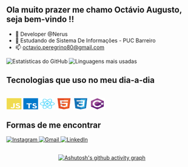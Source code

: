 ## Ola muito prazer me chamo Octávio Augusto, seja bem-vindo !!
- 🔭 Developer @Nerus
- 🌱 Estudando de Sistema De Informações - PUC Barreiro
- 📫 [octavio.peregrino80@gmail.com](mailto:octavio.peregrino80@gmail.com)

![Estatísticas do GitHub](https://github-readme-stats.vercel.app/api?username=octaviocrv&show_icons=true&theme=dark&include_all_commits=true&count_private=true)
![Linguagens mais usadas](https://github-readme-stats.vercel.app/api/top-langs/?username=octaviocrv&layout=compact&langs_count=7&theme=dark)


## Tecnologias que uso no meu dia-a-dia
<div style="display: inline_block"><br>
  <img align="center" alt="Oct-Js" height="30" width="40" src="https://raw.githubusercontent.com/devicons/devicon/master/icons/javascript/javascript-plain.svg">
  <img align="center" alt="Oct-Ts" height="30" width="40" src="https://raw.githubusercontent.com/devicons/devicon/master/icons/typescript/typescript-plain.svg">
  <img align="center" alt="Oct-React" height="30" width="40" src="https://raw.githubusercontent.com/devicons/devicon/master/icons/react/react-original.svg">
  <img align="center" alt="Oct-HTML" height="30" width="40" src="https://raw.githubusercontent.com/devicons/devicon/master/icons/html5/html5-original.svg">
  <img align="center" alt="Oct-CSS" height="30" width="40" src="https://raw.githubusercontent.com/devicons/devicon/master/icons/css3/css3-original.svg">
  <img align="center" alt="Oct-csharp" height="30" width="40" src="https://raw.githubusercontent.com/devicons/devicon/master/icons/csharp/csharp-original.svg">
</div>
  
## Formas de me encontrar

<div> 
  <a href="https://instagram.com/octaviocrv" target="_blank">
    <img src="https://img.shields.io/badge/-Instagram-%23E4405F?style=for-the-badge&logo=instagram&logoColor=white" alt="Instagram" />
  </a>
  <a href="mailto:octavio.peregrino80@gmail.com" target="_blank">
    <img src="https://img.shields.io/badge/-Gmail-%23333?style=for-the-badge&logo=gmail&logoColor=white" alt="Gmail" />
  </a>
  <a href="https://www.linkedin.com/in/octávio-augusto-peregrino-492261192/" target="_blank">
    <img src="https://img.shields.io/badge/-LinkedIn-%230077B5?style=for-the-badge&logo=linkedin&logoColor=white" alt="LinkedIn" />
  </a> 
</div>
  
<br>

<div align="center" >

[![Ashutosh's github activity graph](https://github-readme-activity-graph.vercel.app/graph?username=octaviocrv&bg_color=000000&color=00bfff&line=0011ff&point=00ccff&area=true&hide_border=true)](https://github.com/ashutosh00710/github-readme-activity-graph)

</div>
